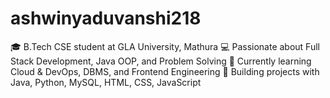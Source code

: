 # ashwinyaduvanshi218
🎓 B.Tech CSE student at GLA University, Mathura 💻
Passionate about Full Stack Development, Java OOP, and Problem Solving 🌱 
Currently learning Cloud &  DevOps, DBMS, and Frontend Engineering  🚀 
Building projects with Java, Python, MySQL, HTML, CSS, JavaScript

